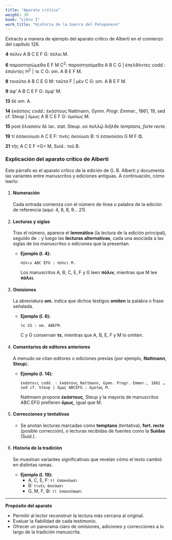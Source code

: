 ```yaml
---
title: "Aparato crítico"
weight: 30
book: "Libro I"
work_title: "Historia de la Guerra del Peloponeso"
---
```

Extracto a manera de ejemplo del aparato crítico de Alberti en el comienzo del capítulo 126.

<p><strong>4</strong> πόλιν <span class="sigla">A B C E F G</span>: πόλει <span class="sigla">M</span>.</p>
  <p><strong>6</strong> παραστησώμεθα <span class="sigla">E F M C<sup>2</sup></span>: παραστησόμεθα <span class="sigla">A B C G</span> | ἐπελθόντες <em>codd.</em>: ἐπιόντες <span class="sigla">H<sup>2</sup></span> | τε <span class="sigla">C G</span>: om. <span class="sigla">A B E F M</span>.</p>
  <p><strong>8</strong> τοιαῦτα <span class="sigla">A B C E G M</span>: ταῦτα <span class="sigla">F</span> | μὲν <span class="sigla">C G</span>: om. <span class="sigla">A B E F M</span>.</p>
  <p><strong>9</strong> ἀφ’ <span class="sigla">A B C E F G</span>: ἀμφ’ <span class="sigla">M</span>.</p>
  <p><strong>13</strong> δὲ om. <span class="sigla">A</span>.</p>
  <p><strong>14</strong> ἑκάστοις <em>codd.</em>: ἑκάστους Nattmann, <cite>Gymn. Progr. Emmer.</cite>, 1861, 19, sed cf. Steup | ὅμως <span class="sigla">A B C E F G</span>: ὁμοίως <span class="sigla">M</span>.</p>
  <p><strong>15</strong> post ἔλασσον δὲ lac. stat. Steup. οὐ πολλῷ διῆλθε <em>temptans</em>, <em>forte recte</em>.</p>
  <p><strong>19</strong> τί ἐσακούωσι <span class="sigla">A C E F</span>: τινὲς ἀκούωσι <span class="sigla">B</span>: τί ἐσακούσοι <span class="sigla">G M F Φ</span>.</p>
  <p><strong>21</strong> τῆς <span class="sigla">A C E F</span> &lt;<span class="sigla">G</span>&gt; <span class="sigla">M</span>, Suid.: τοῦ <span class="sigla">B</span>.</p>


### Explicación del aparato crítico de Alberti

Este párrafo es el aparato crítico de la edición de G. B. Alberti y documenta las variantes entre manuscritos y ediciones antiguas. A continuación, cómo leerlo:

1. #### Numeración  
   Cada entrada comienza con el número de línea o palabra de la edición de referencia (aquí: 4, 6, 8, 9… 21).

2. #### Lecturas y siglas  
   Tras el número, aparece el **lemmático** (la lectura de la edición principal), seguido de `:` y luego las **lecturas alternativas**, cada una asociada a las siglas de los manuscritos o ediciones que la presentan.  
   - **Ejemplo (l. 4):**  
     ```
     πόλιν ABC EFG : πόλει M.
     ```  
     Los manuscritos A, B, C, E, F y G leen **πόλιν**, mientras que M lee **πόλει**.

3. #### Omisiones  
   La abreviatura **om.** indica que dichos testigos **omiten** la palabra o frase señalada.  
   - **Ejemplo (l. 6):**  
     ```
     τε CG : om. ABEFM.
     ```  
     C y G conservan **τε**, mientras que A, B, E, F y M lo omiten.

4. #### Comentarios de editores anteriores  
   A menudo se citan editores o ediciones previas (por ejemplo, **Nattmann**, **Steup**).  
   - **Ejemplo (l. 14):**  
     ```
     ἑκάστοις codd. : ἑκάστους Nattmann, Gymn. Progr. Emmer., 1861 … sed cf. Steup | ὅμως ABCEFG : ὁμοίως M.
     ```  
     Nattmann propone **ἑκάστους**, Steup y la mayoría de manuscritos ABC EFG prefieren **ὅμως**, igual que M.

5. #### Correcciones y tentativas  
   - Se anotan lecturas marcadas como **temptans** (tentativa), **fort. recte** (posible corrección), o lecturas recibidas de fuentes como la **Suidas** (Suid.).

6. #### Historia de la tradición  
   Se muestran variantes significativas que revelan cómo el texto cambió en distintas ramas.  
   - **Ejemplo (l. 19):**  
     - A, C, E, F: `τί ἐσακούωσι`  
     - B: `τινὲς ἀκούωσι`  
     - G, M, F, Φ: `τί ἐσακούσωσι`  

---

**Propósito del aparato**  
- Permitir al lector reconstruir la lectura más cercana al original.  
- Evaluar la fiabilidad de cada testimonio.  
- Ofrecer un panorama claro de omisiones, adiciones y correcciones a lo largo de la tradición manuscrita. 